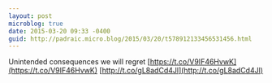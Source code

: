 ```yaml
---
layout: post
microblog: true
date: 2015-03-20 09:33 -0400
guid: http://padraic.micro.blog/2015/03/20/t578912133456531456.html
---
```

Unintended consequences we will regret  [https://t.co/V9IF46HvwK](https://t.co/V9IF46HvwK) [http://t.co/gL8adCd4Jl](http://t.co/gL8adCd4Jl)

